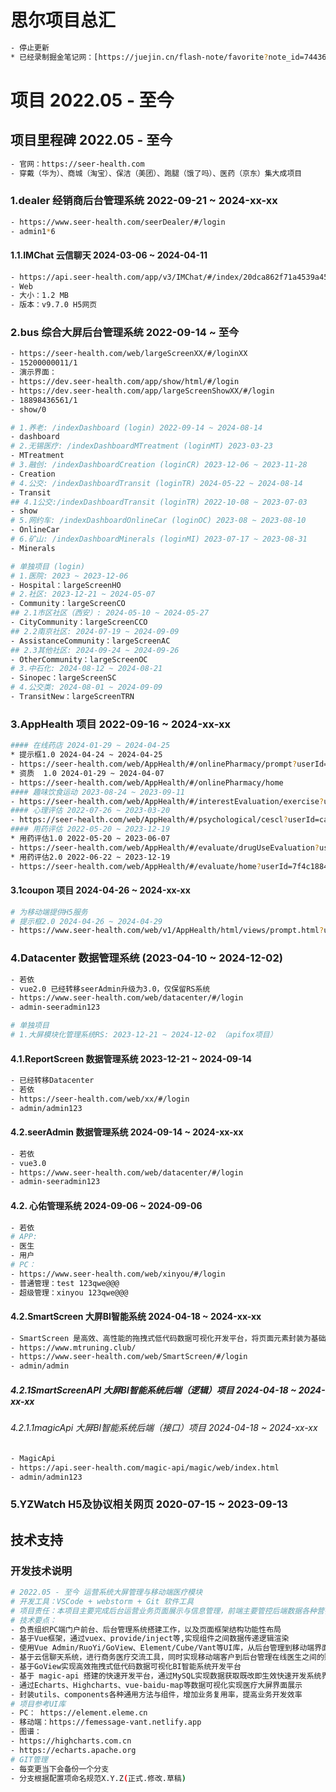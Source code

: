 <!--
 * @Descripttion: 思尔项目总汇
 * @version: 1.0.0
 * @Author: Kenny
 * @Date: 2022-09-14 15:29:06
 * @LastEditors: ~
 * @LastEditTime: 2024-12-05 10:25:23
-->
# 思尔项目总汇

```bash
- 停止更新
* 已经录制掘金笔记网：[https://juejin.cn/flash-note/favorite?note_id=7443676321291305010&from=6]
```

# 项目 2022.05 - 至今

## 项目里程碑 2022.05 - 至今

```bash
- 官网：https://seer-health.com
- 穿戴（华为）、商城（淘宝）、保洁（美团）、跑腿（饿了吗）、医药（京东）集大成项目
```

### 1.dealer 经销商后台管理系统 2022-09-21 ~ 2024-xx-xx

```bash
- https://www.seer-health.com/seerDealer/#/login
- admin1*6
```

#### 1.1.IMChat 云信聊天 2024-03-06 ~ 2024-04-11

```bash
- https://api.seer-health.com/app/v3/IMChat/#/index/20dca862f71a4539a4550a864a25ca42/b12c9b8b4e486ca5f5144d1b94c3da36/20dca862f71a4539a4550a864a25ca42
- Web
- 大小：1.2 MB
- 版本：v9.7.0 H5网页
```

### 2.bus 综合大屏后台管理系统 2022-09-14 ~ 至今

```bash
- https://seer-health.com/web/largeScreenXX/#/loginXX
- 15200000011/1
- 演示界面：
- https://dev.seer-health.com/app/show/html/#/login
- https://dev.seer-health.com/app/largeScreenShowXX/#/login
- 18898436561/1
- show/0

# 1.养老: /indexDashboard (login) 2022-09-14 ~ 2024-08-14
- dashboard
# 2.无锡医疗: /indexDashboardMTreatment (loginMT) 2023-03-23
- MTreatment
# 3.融创: /indexDashboardCreation (loginCR) 2023-12-06 ~ 2023-11-28
- Creation
# 4.公交: /indexDashboardTransit (loginTR) 2024-05-22 ~ 2024-08-14
- Transit
## 4.1公交:/indexDashboardTransit (loginTR) 2022-10-08 ~ 2023-07-03
- show
# 5.网约车: /indexDashboardOnlineCar (loginOC) 2023-08 ~ 2023-08-10
- OnlineCar
# 6.矿山: /indexDashboardMinerals (loginMI) 2023-07-17 ~ 2023-08-31
- Minerals

# 单独项目 (login)
# 1.医院: 2023 ~ 2023-12-06
- Hospital：largeScreenHO
# 2.社区: 2023-12-21 ~ 2024-05-07
- Community：largeScreenCO
## 2.1市区社区（西安）: 2024-05-10 ~ 2024-05-27
- CityCommunity：largeScreenCCO
## 2.2南京社区: 2024-07-19 ~ 2024-09-09
- AssistanceCommunity：largeScreenAC
## 2.3其他社区: 2024-09-24 ~ 2024-09-26
- OtherCommunity：largeScreenOC
# 3.中石化: 2024-08-12 ~ 2024-08-21
- Sinopec：largeScreenSC
# 4.公交类: 2024-08-01 ~ 2024-09-09
- TransitNew：largeScreenTRN
```

### 3.AppHealth 项目 2022-09-16 ~ 2024-xx-xx

```bash
#### 在线药店 2024-01-29 ~ 2024-04-25
* 提示框1.0 2024-04-24 ~ 2024-04-25
- https://seer-health.com/web/AppHealth/#/onlinePharmacy/prompt?userId=3e3f15bf3af6452cb5c1cc59289f684e
* 资质  1.0 2024-01-29 ~ 2024-04-07
- https://seer-health.com/web/AppHealth/#/onlinePharmacy/home
#### 趣味饮食运动 2023-08-24 ~ 2023-09-11
- https://seer-health.com/web/AppHealth/#/interestEvaluation/exercise?userId=67f5045d737945cca2d527f896491ebc&foodTargetId=cb1792c6bf0f483b9b26ba8bd74e5c8c
#### 心理评估 2022-07-26 ~ 2023-03-20
- https://seer-health.com/web/AppHealth/#/psychological/cescl?userId=caf1c12ecc2149a1a4b2d6951c8355f1&dates=2022-07-26
#### 用药评估 2022-05-20 ~ 2023-12-19
* 用药评估1.0 2022-05-20 ~ 2023-06-07
- https://seer-health.com/web/AppHealth/#/evaluate/drugUseEvaluation?userId=24fe6d0c05ad4e89b33080902da78bd0dates2022-12-24
* 用药评估2.0 2022-06-22 ~ 2023-12-19
- https://seer-health.com/web/AppHealth/#/evaluate/home?userId=7f4c1884b4e7438f9752db3b508e596edates2023-06-14
```

#### 3.1coupon 项目 2024-04-26 ~ 2024-xx-xx

```bash
# 为移动端提供H5服务
# 提示框2.0 2024-04-26 ~ 2024-04-29
- https://www.seer-health.com/web/v1/AppHealth/html/views/prompt.html?userId=3e3f15bf3af6452cb5c1cc59289f684e
```

### 4.Datacenter 数据管理系统 (2023-04-10 ~ 2024-12-02)

```bash
- 若依
- vue2.0 已经转移seerAdmin升级为3.0，仅保留RS系统
- https://www.seer-health.com/web/datacenter/#/login
- admin-seeradmin123

# 单独项目
# 1.大屏模块化管理系统RS: 2023-12-21 ~ 2024-12-02 （apifox项目）
```

#### 4.1.ReportScreen 数据管理系统 2023-12-21 ~ 2024-09-14

```bash
- 已经转移Datacenter
- 若依
- https://seer-health.com/web/xx/#/login
- admin/admin123
```

#### 4.2.seerAdmin 数据管理系统 2024-09-14 ~ 2024-xx-xx

```bash
- 若依
- vue3.0
- https://www.seer-health.com/web/datacenter/#/login
- admin-seeradmin123
```

#### 4.2. 心佑管理系统 2024-09-06 ~ 2024-09-06

```bash
- 若依
# APP:
- 医生
- 用户
# PC：
- https://www.seer-health.com/web/xinyou/#/login
- 普通管理：test 123qwe@@@
- 超级管理：xinyou 123qwe@@@
```

#### 4.2.SmartScreen 大屏BI智能系统 2024-04-18 ~ 2024-xx-xx

```bash
- SmartScreen 是高效、高性能的拖拽式低代码数据可视化开发平台，将页面元素封装为基础组件，无需编写代码即可完成业务需求。
- https://www.mtruning.club/
- https://www.seer-health.com/web/SmartScreen/#/login
- admin/admin
```

##### 4.2.1SmartScreenAPI 大屏BI智能系统后端（逻辑）项目  2024-04-18 ~ 2024-xx-xx

###### 4.2.1.1magicApi 大屏BI智能系统后端（接口）项目 2024-04-18 ~ 2024-xx-xx

```bash
- MagicApi
- https://api.seer-health.com/magic-api/magic/web/index.html
- admin/admin123
```

### 5.YZWatch H5及协议相关网页 2020-07-15 ~ 2023-09-13

## 技术支持

### 开发技术说明

```bash
# 2022.05 - 至今 运营系统大屏管理与移动端医疗模块
# 开发工具：VSCode + webstorm + Git 软件工具
# 项目责任：本项目主要完成后台运营业务页面展示与信息管理，前端主要管控后端数据各种营销业务界面或者大屏界面渲染展示，移动端医疗健康系统的开发，以及后期系统维护和迭代。
# 技术要点：
- 负责组织PC端门户前台、后台管理系统搭建工作，以及页面框架结构功能性布局
- 基于Vue框架，通过vuex、provide/inject等,实现组件之间数据传递逻辑渲染
- 使用Vue Admin/RuoYi/GoView、Element/Cube/Vant等UI库，从后台管理到移动端界面展示的开发
- 基于云信聊天系统，进行商务医疗交流工具，同时实现移动端客户到后台管理在线医生之间的购药需求交流
- 基于GoView实现高效拖拽式低代码数据可视化BI智能系统开发平台
- 基于 magic-api 搭建的快速开发平台，通过MySQL实现数据获取既改即生效快速开发系统界面显示
- 通过Echarts、Highcharts、vue-baidu-map等数据可视化实现医疗大屏界面展示
- 封装utils、components各种通用方法与组件，增加业务复用率，提高业务开发效率
# 项目参考UI库
- PC： https://element.eleme.cn
- 移动端：https://femessage-vant.netlify.app
- 图谱：
- https://highcharts.com.cn
- https://echarts.apache.org
# GIT管理
- 每变更当下会备份一个分支
- 分支根据配置项命名规范X.Y.Z(正式.修改.草稿)
```
